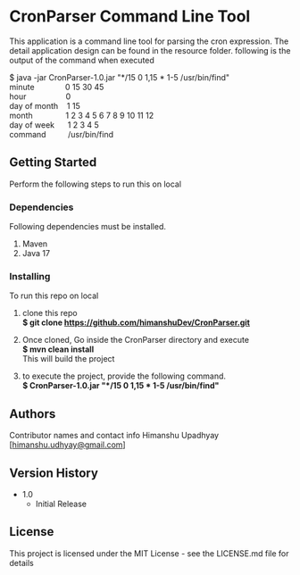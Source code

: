 # CronParser Command Line Tool
This application is a command line tool for parsing the cron expression.
The detail application design can be found in the resource folder.
following is the output of the command when executed 

$ java -jar CronParser-1.0.jar "*/15 0 1,15 * 1-5 /usr/bin/find"<br>
minute&nbsp;&nbsp;&nbsp;&nbsp;&nbsp;&nbsp;&nbsp;&nbsp;&nbsp;&nbsp;&nbsp;&nbsp;&nbsp;&nbsp;0 15 30 45<br>
hour &nbsp;&nbsp;&nbsp;&nbsp;&nbsp;&nbsp;&nbsp;&nbsp;&nbsp;&nbsp;&nbsp;&nbsp;&nbsp;&nbsp;&nbsp;&nbsp;&nbsp;0<br>
day of month&nbsp;&nbsp;&nbsp; 1 15<Br>
month&nbsp;&nbsp;&nbsp;&nbsp;&nbsp;&nbsp;&nbsp;&nbsp;&nbsp;&nbsp;&nbsp;&nbsp;&nbsp;&nbsp;&nbsp;1 2 3 4 5 6 7 8 9 10 11 12<br>
day of week&nbsp;&nbsp;&nbsp;&nbsp;&nbsp;&nbsp;1 2 3 4 5<br>
command&nbsp;&nbsp;&nbsp;&nbsp;&nbsp;&nbsp;&nbsp;&nbsp;&nbsp;&nbsp;/usr/bin/find


## Getting Started
Perform the following steps to run this on local

### Dependencies
Following dependencies must be installed.
1. Maven
2. Java 17

### Installing
To run this repo on local

1. clone this repo 
  <br>**$ git clone https://github.com/himanshuDev/CronParser.git**

2. Once cloned, Go inside the CronParser directory and execute
  <br>**$ mvn clean install**
  <br>This will build the project

3. to execute the project, provide the following command.<br>
   **$ CronParser-1.0.jar "*/15 0 1,15 * 1-5 /usr/bin/find"**

## Authors

Contributor names and contact info
Himanshu Upadhyay [himanshu.udhyay@gmail.com]

## Version History

* 1.0
    * Initial Release

## License

This project is licensed under the MIT License - see the LICENSE.md file for details
